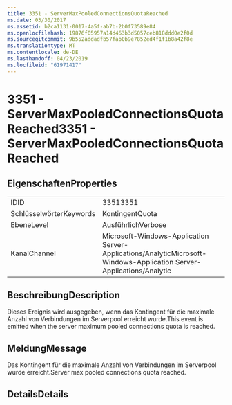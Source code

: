 ```yaml
---
title: 3351 - ServerMaxPooledConnectionsQuotaReached
ms.date: 03/30/2017
ms.assetid: b2ca1131-0017-4a5f-ab7b-2b0f73589e84
ms.openlocfilehash: 19876f05957a14d463b3d5057ceb818ddd0e2f0d
ms.sourcegitcommit: 9b552addadfb57fab0b9e7852ed4f1f1b8a42f8e
ms.translationtype: MT
ms.contentlocale: de-DE
ms.lasthandoff: 04/23/2019
ms.locfileid: "61971417"
---
```

# <a name="3351---servermaxpooledconnectionsquotareached"></a><span data-ttu-id="1dc2d-102">3351 - ServerMaxPooledConnectionsQuotaReached</span><span class="sxs-lookup"><span data-stu-id="1dc2d-102">3351 - ServerMaxPooledConnectionsQuotaReached</span></span>
## <a name="properties"></a><span data-ttu-id="1dc2d-103">Eigenschaften</span><span class="sxs-lookup"><span data-stu-id="1dc2d-103">Properties</span></span>  
  
|||  
|-|-|  
|<span data-ttu-id="1dc2d-104">ID</span><span class="sxs-lookup"><span data-stu-id="1dc2d-104">ID</span></span>|<span data-ttu-id="1dc2d-105">3351</span><span class="sxs-lookup"><span data-stu-id="1dc2d-105">3351</span></span>|  
|<span data-ttu-id="1dc2d-106">Schlüsselwörter</span><span class="sxs-lookup"><span data-stu-id="1dc2d-106">Keywords</span></span>|<span data-ttu-id="1dc2d-107">Kontingent</span><span class="sxs-lookup"><span data-stu-id="1dc2d-107">Quota</span></span>|  
|<span data-ttu-id="1dc2d-108">Ebene</span><span class="sxs-lookup"><span data-stu-id="1dc2d-108">Level</span></span>|<span data-ttu-id="1dc2d-109">Ausführlich</span><span class="sxs-lookup"><span data-stu-id="1dc2d-109">Verbose</span></span>|  
|<span data-ttu-id="1dc2d-110">Kanal</span><span class="sxs-lookup"><span data-stu-id="1dc2d-110">Channel</span></span>|<span data-ttu-id="1dc2d-111">Microsoft-Windows-Application Server-Applications/Analytic</span><span class="sxs-lookup"><span data-stu-id="1dc2d-111">Microsoft-Windows-Application Server-Applications/Analytic</span></span>|  
  
## <a name="description"></a><span data-ttu-id="1dc2d-112">Beschreibung</span><span class="sxs-lookup"><span data-stu-id="1dc2d-112">Description</span></span>  
 <span data-ttu-id="1dc2d-113">Dieses Ereignis wird ausgegeben, wenn das Kontingent für die maximale Anzahl von Verbindungen im Serverpool erreicht wurde.</span><span class="sxs-lookup"><span data-stu-id="1dc2d-113">This event is emitted when the server maximum pooled connections quota is reached.</span></span>  
  
## <a name="message"></a><span data-ttu-id="1dc2d-114">Meldung</span><span class="sxs-lookup"><span data-stu-id="1dc2d-114">Message</span></span>  
 <span data-ttu-id="1dc2d-115">Das Kontingent für die maximale Anzahl von Verbindungen im Serverpool wurde erreicht.</span><span class="sxs-lookup"><span data-stu-id="1dc2d-115">Server max pooled connections quota reached.</span></span>  
  
## <a name="details"></a><span data-ttu-id="1dc2d-116">Details</span><span class="sxs-lookup"><span data-stu-id="1dc2d-116">Details</span></span>
